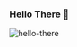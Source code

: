 ### Hello There 👋


![hello-there](https://cdn.discordapp.com/attachments/826737815529455649/1096738841508991046/hello-there-hi-there.gif)
